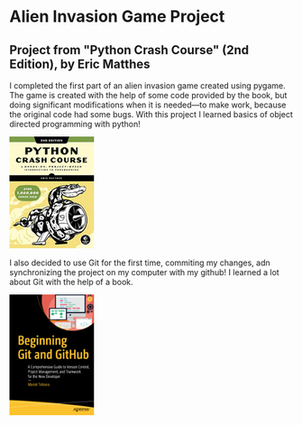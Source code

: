 # Alien Invasion Game Project
## Project from "Python Crash Course" (2nd Edition), by Eric Matthes

I completed the first part of an alien invasion game created using pygame. The game is created with the help of
some code provided by the book, but doing significant modifications when it is needed—to make work, because
the original code had some bugs. With this project I learned basics of object directed programming with python!

<img src="readme_images/p_crashcourse.png" width="150px" aling="left"/>

I also decided to use Git for the first time, commiting my changes, adn synchronizing the project on my computer
with my github! I learned a lot about Git with the help of a book.

<img src="readme_images/beggining_git.png" width="150px">
